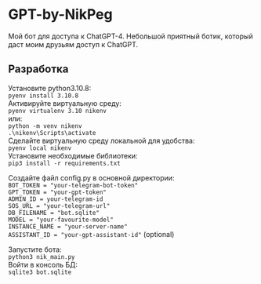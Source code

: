 # GPT-by-NikPeg
Мой бот для доступа к ChatGPT-4. Небольшой приятный ботик, который даст моим друзьям доступ к ChatGPT.

## Разработка
Установите python3.10.8:  
`pyenv install 3.10.8`  
Активируйте виртуальную среду:  
`pyenv virtualenv 3.10 nikenv`  
или:  
`python -m venv nikenv`  
`.\nikenv\Scripts\activate`  
Сделайте виртуальную среду локальной для удобства:  
`pyenv local nikenv`  
Установите необходимые библиотеки:  
`pip3 install -r requirements.txt`

Создайте файл config.py в основной директории:  
`BOT_TOKEN = "your-telegram-bot-token"`  
`GPT_TOKEN = "your-gpt-token"`  
`ADMIN_ID = your-telegram-id`  
`SOS_URL = "your-telegram-url"`  
`DB_FILENAME = "bot.sqlite"`  
`MODEL = "your-favourite-model"`  
`INSTANCE_NAME = "your-server-name"`  
`ASSISTANT_ID = "your-gpt-assistant-id"` (optional)


Запуститe бота:  
`python3 nik_main.py`  
Войти в консоль БД:  
`sqlite3 bot.sqlite`
